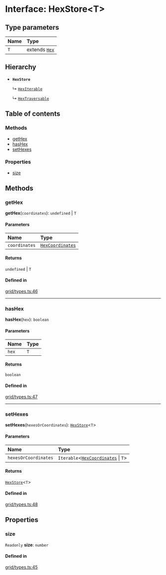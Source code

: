 # Interface: HexStore<T\>

## Type parameters

| Name | Type |
| :------ | :------ |
| `T` | extends [`Hex`](../classes/Hex.md) |

## Hierarchy

- **`HexStore`**

  ↳ [`HexIterable`](HexIterable.md)

  ↳ [`HexTraversable`](HexTraversable.md)

## Table of contents

### Methods

- [getHex](HexStore.md#getHex)
- [hasHex](HexStore.md#hasHex)
- [setHexes](HexStore.md#setHexes)

### Properties

- [size](HexStore.md#size)

## Methods

### <a id="getHex" name="getHex"></a> getHex

**getHex**(`coordinates`): `undefined` \| `T`

#### Parameters

| Name | Type |
| :------ | :------ |
| `coordinates` | [`HexCoordinates`](../index.md#HexCoordinates) |

#### Returns

`undefined` \| `T`

#### Defined in

[grid/types.ts:46](https://github.com/flauwekeul/honeycomb/blob/e7a5c34/src/grid/types.ts#L46)

___

### <a id="hasHex" name="hasHex"></a> hasHex

**hasHex**(`hex`): `boolean`

#### Parameters

| Name | Type |
| :------ | :------ |
| `hex` | `T` |

#### Returns

`boolean`

#### Defined in

[grid/types.ts:47](https://github.com/flauwekeul/honeycomb/blob/e7a5c34/src/grid/types.ts#L47)

___

### <a id="setHexes" name="setHexes"></a> setHexes

**setHexes**(`hexesOrCoordinates`): [`HexStore`](HexStore.md)<`T`\>

#### Parameters

| Name | Type |
| :------ | :------ |
| `hexesOrCoordinates` | `Iterable`<[`HexCoordinates`](../index.md#HexCoordinates) \| `T`\> |

#### Returns

[`HexStore`](HexStore.md)<`T`\>

#### Defined in

[grid/types.ts:48](https://github.com/flauwekeul/honeycomb/blob/e7a5c34/src/grid/types.ts#L48)

## Properties

### <a id="size" name="size"></a> size

 `Readonly` **size**: `number`

#### Defined in

[grid/types.ts:45](https://github.com/flauwekeul/honeycomb/blob/e7a5c34/src/grid/types.ts#L45)
